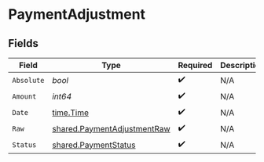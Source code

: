 # PaymentAdjustment


## Fields

| Field                                                                      | Type                                                                       | Required                                                                   | Description                                                                | Example                                                                    |
| -------------------------------------------------------------------------- | -------------------------------------------------------------------------- | -------------------------------------------------------------------------- | -------------------------------------------------------------------------- | -------------------------------------------------------------------------- |
| `Absolute`                                                                 | *bool*                                                                     | :heavy_check_mark:                                                         | N/A                                                                        |                                                                            |
| `Amount`                                                                   | *int64*                                                                    | :heavy_check_mark:                                                         | N/A                                                                        | 100                                                                        |
| `Date`                                                                     | [time.Time](https://pkg.go.dev/time#Time)                                  | :heavy_check_mark:                                                         | N/A                                                                        |                                                                            |
| `Raw`                                                                      | [shared.PaymentAdjustmentRaw](../../models/shared/paymentadjustmentraw.md) | :heavy_check_mark:                                                         | N/A                                                                        |                                                                            |
| `Status`                                                                   | [shared.PaymentStatus](../../models/shared/paymentstatus.md)               | :heavy_check_mark:                                                         | N/A                                                                        |                                                                            |